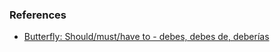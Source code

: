 
### References

- [Butterfly: Should/must/have to - debes, debes de, deberías](https://www.youtube.com/watch?v=gdZNvl7TKyY)
